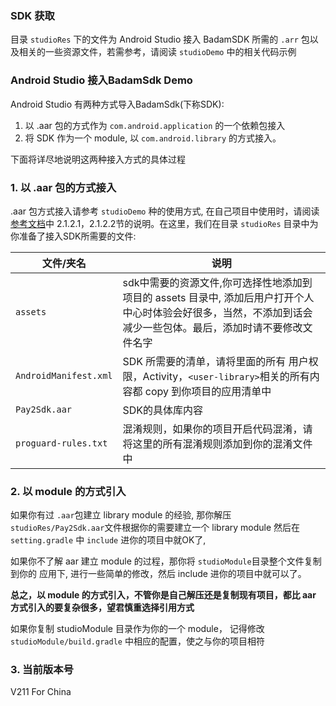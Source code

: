 ### SDK 获取
目录 `studioRes` 下的文件为 Android Studio 接入 BadamSDK 所需的 `.arr` 包以及相关的一些资源文件，若需参考，请阅读 `studioDemo` 中的相关代码示例
### Android Studio 接入BadamSdk Demo
Android Studio 有两种方式导入BadamSdk(下称SDK):
1. 以 .aar 包的方式作为 `com.android.application` 的一个依赖包接入
2. 将 SDK 作为一个 module, 以 `com.android.library` 的方式接入。

下面将详尽地说明这两种接入方式的具体过程

### 1. 以 .aar 包的方式接入
.aar 包方式接入请参考 `studioDemo` 种的使用方式, 在自己项目中使用时，请阅读 [参考文档](https://sdk-doc.badambiz.com/chapter1-started/step2.1.html)中 2.1.2.1，2.1.2.2节的说明。在这里，我们在目录 `studioRes` 目录中为你准备了接入SDK所需要的文件:

文件/夹名| 说明
--- | ---
`assets`| sdk中需要的资源文件,你可选择性地添加到项目的 assets 目录中, 添加后用户打开个人中心时体验会好很多，当然，不添加到话会减少一些包体。最后，添加时请不要修改文件名字
`AndroidManifest.xml`|SDK 所需要的清单，请将里面的所有 用户权限，Activity，`<user-library>`相关的所有内容都 copy 到你项目的应用清单中
`Pay2Sdk.aar`|SDK的具体库内容
`proguard-rules.txt`|混淆规则，如果你的项目开启代码混淆，请将这里的所有混淆规则添加到你的混淆文件中

### 2. 以 module 的方式引入
如果你有过 `.aar`包建立 library module 的经验, 那你解压 `studioRes/Pay2Sdk.aar`文件根据你的需要建立一个 library module 然后在 `setting.gradle` 中 `include` 进你的项目中就OK了,

如果你不了解 aar 建立 module 的过程，那你将 `studioModule`目录整个文件复制到你的 应用下, 进行一些简单的修改，然后 include 进你的项目中就可以了。

<B>总之，以 module 的方式引入，不管你是自己解压还是复制现有项目，都比 aar 方式引入的要复杂很多，望君慎重选择引用方式</B>

如果你复制 studioModule 目录作为你的一个 module， 记得修改 `studioModule/build.gradle` 中相应的配置，使之与你的项目相符


### 3. 当前版本号
   V211 For China
 
